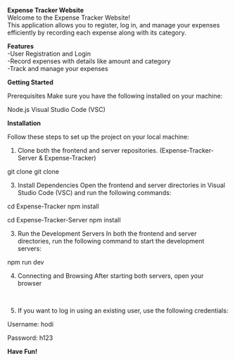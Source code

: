 **Expense Tracker Website**
<br>
Welcome to the Expense Tracker Website! 
<br>
This application allows you to register, log in, and manage your expenses efficiently by recording each expense along with its category.

**Features**
<br>
-User Registration and Login
<br>
-Record expenses with details like amount and category
<br>
-Track and manage your expenses
<br>

**Getting Started**
<br>

Prerequisites
Make sure you have the following installed on your machine:
<br>

Node.js
Visual Studio Code (VSC)
<br>

**Installation**
<br>

Follow these steps to set up the project on your local machine:
<br>

1. Clone both the frontend and server repositories.
(Expense-Tracker-Server & Expense-Tracker)

git clone <Expense-Tracker-Server>
git clone <Expense-Tracker>
<br>

3. Install Dependencies
Open the frontend and server directories in Visual Studio Code (VSC) and run the following commands:

cd Expense-Tracker
npm install

cd Expense-Tracker-Server
npm install

3. Run the Development Servers
In both the frontend and server directories, run the following command to start the development servers:

npm run dev
<br>

4. Connecting and Browsing
After starting both servers, open your browser 
<br>

5. If you want to log in using an existing user, use the following credentials:

Username: hodi
<br>

Password: h123
<br>

**Have Fun!**
